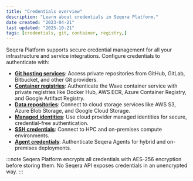 ```yaml
---
title: "Credentials overview"
description: "Learn about credentials in Seqera Platform."
date created: "2023-04-21"
last updated: "2025-10-21"
tags: [credentials, git, container, registry,]
---
```


Seqera Platform supports secure credential management for all your infrastructure and service integrations. Configure credentials to authenticate with:

- **[Git hosting services][git]**: Access private repositories from GitHub, GitLab, Bitbucket, and other Git providers.
- **[Container registries][registry]**: Authenticate the Wave container service with private registries like Docker Hub, AWS ECR, Azure Container Registry, and Google Artifact Registry.
- **[Data repositories][data]**: Connect to cloud storage services like AWS S3, Azure Blob Storage, and Google Cloud Storage.
- **[Managed identities][managed]**: Use cloud provider managed identities for secure, credential-free authentication.
- **[SSH credentials][ssh]**: Connect to HPC and on-premises compute environments.
- **[Agent credentials][agent]**: Authenticate Seqera Agents for hybrid and on-premises deployments.

:::note
Seqera Platform encrypts all credentials with AES-256 encryption before storing them. No Seqera API exposes credentials in an unencrypted way.
:::

[git]: ../git/overview
[registry]: ./container_registry_credentials
[data]: ./data_repositories
[managed]: ./managed_identities
[ssh]: ./ssh_credentials
[agent]: ./agent_credentials

